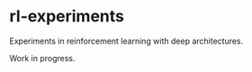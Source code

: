 rl-experiments
==============

Experiments in reinforcement learning with deep architectures.

Work in progress.

